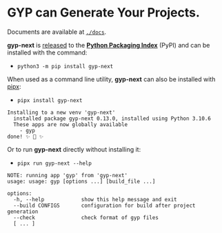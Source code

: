 GYP can Generate Your Projects.
===================================

Documents are available at [`./docs`](./docs).

__gyp-next__ is [released](https://github.com/nodejs/gyp-next/releases) to the [__Python Packaging Index__](https://pypi.org/project/gyp-next) (PyPI) and can be installed with the command:
* `python3 -m pip install gyp-next`

When used as a command line utility, __gyp-next__ can also be installed with [pipx](https://pypa.github.io/pipx):
* `pipx install gyp-next`
```
Installing to a new venv 'gyp-next'
  installed package gyp-next 0.13.0, installed using Python 3.10.6
  These apps are now globally available
    - gyp
done! ✨ 🌟 ✨
```

Or to run __gyp-next__ directly without installing it:
* `pipx run gyp-next --help`
```
NOTE: running app 'gyp' from 'gyp-next'
usage: usage: gyp [options ...] [build_file ...]

options:
  -h, --help            show this help message and exit
  --build CONFIGS       configuration for build after project generation
  --check               check format of gyp files
  [ ... ]
```
